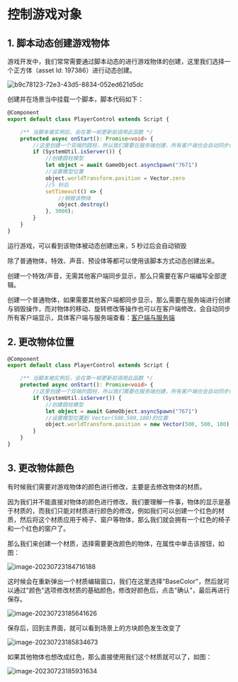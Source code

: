 # 控制游戏对象

## 1. 脚本动态创建游戏物体

游戏开发中，我们常常需要通过脚本动态的进行游戏物体的创建，这里我们选择一个正方体（asset Id: 197386）进行动态创建。

![b9c78123-72e3-43d5-8834-052ed621d5dc](D:\教程图片缓存\b9c78123-72e3-43d5-8834-052ed621d5dc.webp)

创建并在场景当中挂载一个脚本，脚本代码如下：

```typescript
@Component
export default class PlayerControl extends Script {

    /** 当脚本被实例后，会在第一帧更新前调用此函数 */
    protected async onStart(): Promise<void> {
        //这里创建一个双端的圆柱，所以我们需要在服务端创建，所有客户端也会自动同步创建
        if (SystemUtil.isServer()) {
            //创建圆柱模型
            let object = await GameObject.asyncSpawn("7671")
            //设置模型位置
            object.worldTransform.position = Vector.zero
            //5 秒后
            setTimeout(() => {
                //销毁该物体
                object.destroy()
            }, 3000);
        }
    }
}
```

运行游戏，可以看到该物体被动态创建出来，5 秒过后会自动销毁

除了普通物体，特效、声音、预设体等都可以使用该脚本方式动态创建出来。

创建一个特效/声音，无需其他客户端同步显示，那么只需要在客户端编写全部逻辑。

创建一个普通物体，如果需要其他客户端都同步显示，那么需要在服务端进行创建与销毁操作，而对物体的移动、旋转修改等操作也可以在客户端修改，会自动同步所有客户端显示，具体客户端与服务端查看：[客户端与服务端](https://learning.ark.online/md/2.2.html)

## 2. 更改物体位置

```ts
@Component
export default class PlayerControl extends Script {

    /** 当脚本被实例后，会在第一帧更新前调用此函数 */
    protected async onStart(): Promise<void> {
        //这里创建一个双端的圆柱，所以我们需要在服务端创建，所有客户端也会自动同步创建
        if (SystemUtil.isServer()) {
            //创建圆柱模型
            let object = await GameObject.asyncSpawn("7671")
            //设置模型位置到 Vector(500,500,100)的位置
            object.worldTransform.position = new Vector(500, 500, 100)
        }
    }
}
```

## 3. 更改物体颜色

有时候我们需要对游戏物体的颜色进行修改，主要是去修改物体的材质。

因为我们并不能直接对物体的颜色进行修改，我们要理解一件事，物体的显示是基于材质的，而我们只能对材质进行颜色的修改，例如我们可以创建一个红色的材质，然后将这个材质应用于椅子、窗户等物体，那么我们就会拥有一个红色的椅子和一个红色的窗户了。

那么我们来创建一个材质，选择需要更改颜色的物体，在属性中单击该按钮，如图：

![image-20230723184716188](https://arkimg.ark.online/image-20230723184716188.png)

这时候会在重新弹出一个材质编辑窗口，我们在这里选择"BaseColor"，然后就可以通过"颜色"选项修改材质的基础颜色，修改好颜色后，点击"确认"，最后再进行保存。

![image-20230723185641626](https://arkimg.ark.online/image-20230723185641626.png)

保存后，回到主界面，就可以看到场景上的方块颜色发生改变了

![image-20230723185834673](https://arkimg.ark.online/image-20230723185834673.png)



如果其他物体也想改成红色，那么直接使用我们这个材质就可以了，如图：

![image-20230723185931634](https://arkimg.ark.online/image-20230723185931634.png)

